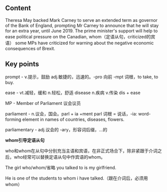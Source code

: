 ## Content

Theresa May backed Mark Carney to serve an extended term as governor of the Bank of England, prompting Mr Carney to announce that he will stay for an extra year, until June 2019. The prime minister's support will help to ease political pressure on the Canadian, whom（定语从句，criticized的宾语） some MPs have criticized for warning about the negative economic consequences of Brexit.

## Key points

prompt - v.提示，鼓励 adj.敏捷的，迅速的。-pro 向前 -mpt 词根，to take, to buy.

ease - vt.减轻，缓和 n.轻松，舒适  disease n.疾病 v.传染 dis + ease

MP - Member of Parliament 议会议员

parliament - n.议会，国会。parl + ia +ment    parl 词根 = 说话，-ia: word-forming element in names of countries, diseases, flowers.

parliamentary - adj.议会的 -ary，形容词后缀，...的

**whom引导定语从句**

who和whom在从句中分别充当主语和宾语，在非正式场合下，除非紧跟于介词之后，who经常可以替换定语从句中作宾语的whom。

The girl who/whom/省略 you talked to is my girlfriend.

He is one of the students to whom i have talked.（跟在介词后，必须用whom）

